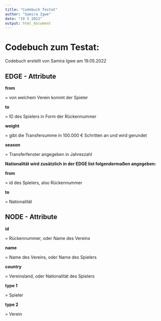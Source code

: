 ```yaml
---
title: "Codebuch Testat"
author: "Samira Igwe"
date: "19 5 2022"
output: html_document
---
```


# Codebuch zum Testat:

Codebuch erstellt von Samira Igwe am 19.05.2022

## EDGE - Attribute

**from**

= von welchem Verein kommt der Spieler

**to**

= ID des Spielers in Form der Rückennummer

**weight**

= gibt die Transfersumme in 100.000 € Schritten an und wird gerundet

**season**

= Transferfenster angegeben in Jahreszahl

**Nationalität wird zusätzlich in der EDGE list folgendermaßen angegeben:**

**from**

= id des Spielers, also Rückennummer

**to**

= Nationalität

## **NODE - Attribute**

**id**

= Rückennummer, oder Name des Vereins

**name**

= Name des Vereins, oder Name des Spielers

**country**

= Vereinsland, oder Nationalität des Spielers

**type 1**

= Spieler

**type 2**

= Verein
